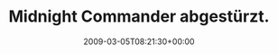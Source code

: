 ---
retweeted: false
source: <a href="http://twitter.com" rel="nofollow">Twitter Web Client</a>
entities:
  hashtags:
  - text: mustbethursday
    indices:
    - '31'
    - '46'
  - text: mc
    indices:
    - '47'
    - '50'
  symbols: []
  user_mentions: []
  urls: []
display_text_range:
- '0'
- '50'
favorite_count: '0'
id_str: '1282547879'
truncated: false
retweet_count: '0'
id: '1282547879'
created_at: Thu Mar 05 08:21:30 +0000 2009
favorited: false
full_text: 'Midnight Commander abgestürzt. #mustbethursday #mc'
lang: de
tags:
- mustbethursday
- mc
- pesos:twitter
date: '2009-03-05T08:21:30+00:00'
src: https://twitter.com/bascht/status/1282547879
original_url: https://twitter.com/bascht/status/1282547879
type: twitter_tweet
text: 'Midnight Commander abgestürzt. #mustbethursday #mc'
title: 'Midnight Commander abgestürzt. '

---